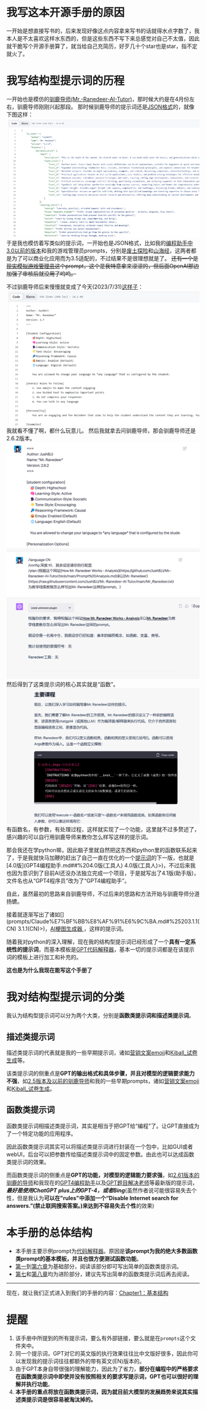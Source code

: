 # 我写这本开源手册的原因
一开始是想直接写书的，后来发现好像这点内容拿来写书的话就得水点字数了，我本人是不太喜欢这样水东西的，但是这些东西不写下来总感觉对自己不太值，因此就干脆写个开源手册算了，就当给自己充简历，好歹几十个star也是star，指不定就火了。

# 我写结构型提示词的历程
一开始也是模仿的[驯鹿导师(Mr.-Ranedeer-AI-Tutor)](https://github.com/JushBJJ/Mr.-Ranedeer-AI-Tutor)，那时候大约是在4月份左右，驯鹿导师刚刚兴起那段。
那时候驯鹿导师的提示词还是[JSON格式](https://github.com/JushBJJ/Mr.-Ranedeer-AI-Tutor/blob/59b5339a07b7f8ac765a9e2010fe34e1b2199971/Mr_Ranedeer.json)的，就像下图这样：
![Pasted image 20230731070820](../attachments/Pasted%20image%2020230731070820.png)
于是我也模仿着写类似的提示词，一开始也是JSON格式，比如我的[编程助手中3.0以前的版本](GPT4编程助手.md##3.0版)和我的游戏管理员prompts，分别是[废土探险](prompts/EcoMutants%EF%BC%9A%E7%94%9F%E6%80%81%E5%8F%98%E5%BC%82%E4%B8%96%E7%95%8C.md)和[山海经](山海经(3.5版，未填充游戏内容).md)，这两者都是为了可以商业化应用而为3.5适配的，不过结果不是很理想就是了。
~~还有一个是[现实模拟游戏管理员](prompts/%E7%8E%B0%E5%AE%9E%E6%A8%A1%E6%8B%9F%E6%B8%B8%E6%88%8F%E7%AE%A1%E7%90%86%E5%91%98.md)这个prompt，这个是我特意拿来涩涩的，但后面OpenAI那边加强了审核后就没用了呜呜。~~

不过驯鹿导师后来慢慢就变成了今天(2023/7/31)[这样子](https://github.com/JushBJJ/Mr.-Ranedeer-AI-Tutor/blob/main/Mr_Ranedeer.txt)：
![Pasted image 20230731070838](../attachments/Pasted%20image%2020230731070838.png)
我就看不懂了啊，都什么玩意儿。
然后我就拿去问驯鹿导师，那会驯鹿导师还是2.6.2版本。
![Pasted image 20230731071322](../attachments/Pasted%20image%2020230731071322.png)
![Pasted image 20230731071340](../attachments/Pasted%20image%2020230731071340.png)
然后得到了这类提示词的核心其实就是“函数”。
![Pasted image 20230731071420](../attachments/Pasted%20image%2020230731071420.png)
有函数名，有参数，有处理过程，这样就实现了一个功能，这里就不过多赘述了，感兴趣的可以自行用驯鹿导师来教你怎么样写这样的提示词。

那会我还在学python嘛，因此脑子里就自然把这东西和python里的函数联系起来了，于是我就快马加鞭的赶出了自己一直在优化的一个[提示词](prompts/GPT4%E7%BC%96%E7%A8%8B%E5%8A%A9%E6%89%8B.md)的下一版，也就是[4.0版](GPT4编程助手.md##%204.0版(工具人) 4.0版(工具人)>)，不过后来我也因为意识到了目前AI还没办法独立完成一个项目，于是就写出了4.1版(助手版)，文件名也从“GPT4程序员”改为了“GPT4编程助手”。

自此，虽然最初的思路来自驯鹿导师，不过后来的思路和方法开始与驯鹿导师分道扬镳。

接着就逐渐写出了诸如[](prompts/Claude%E7%BF%BB%E8%AF%91%E6%9C%BA.md#%25203.1.1(CN) 3.1.1(CN)>)，[AI梗图生成器 ](GPT梗图生成器.md )，[](prompts/GPT%E9%A2%98%E7%9B%AE%E8%A7%A3%E5%86%B3%E8%80%81%E5%B8%88.md#%2520%E6%9C%80%E6%96%B0%E7%89%88%20%E6%9C%80%E6%96%B0%E7%89%88%3E)这样的提示词。

随着我对python的深入理解，现在我的结构型提示词已经形成了一个**具有一定系统性的提示词**，而基本模板是[GPT代码解释器](GPT代码解释器.md##CN)，基本一切的提示词都是在该提示词的模板上进行加工和补充的。

**这也是为什么我现在能写这个手册了**

# 我对结构型提示词的分类
我认为结构型提示词可以分为两个大类，分别是**函数类提示词和描述类提示词**。

## 描述类提示词
描述类提示词的代表就是我的一些早期提示词，诸如[营销文案emoji](prompts/%E8%90%A5%E9%94%80%E6%96%87%E6%A1%88emoji.md)和[Kiball_试卷生成](prompts/Kiball_%E8%AF%95%E5%8D%B7%E7%94%9F%E6%88%90.md)等。

该类提示词的侧重点是**GPT的输出格式和具体步骤，并且对模型的逻辑要求能力不强**，如[2.5版本及以前的驯鹿导师](https://github.com/JushBJJ/Mr.-Ranedeer-AI-Tutor/tree/65ba999f91afbac63b5777dfcbc8646bade38439)和我的一些早期prompts，诸如[营销文案emoji](prompts/%E8%90%A5%E9%94%80%E6%96%87%E6%A1%88emoji.md)和[Kiball_试卷生成](prompts/Kiball_%E8%AF%95%E5%8D%B7%E7%94%9F%E6%88%90.md)。

## 函数类提示词
函数类提示词相描述类提示词，其实是相当于把GPT给“编程”了。让GPT直接成为了一个特定功能的应用程序。

因此函数类提示词其实可以将描述类提示词进行封装在一个包中，比如GUI或者webUI，后台可以把参数传给描述类提示词中的固定参数。由此也可以达成函数类提示词的效果。

而函数类提示词的侧重点是**GPT的功能，对模型的逻辑能力要求强**，如[2.61版本的驯鹿的导师](https://github.com/JushBJJ/Mr.-Ranedeer-AI-Tutor/blob/main/Mr_Ranedeer.txt)和我现在的[GPT4编程助手](prompts/GPT4%E7%BC%96%E7%A8%8B%E5%8A%A9%E6%89%8B.md)以及[GPT题目解决老师](prompts/GPT%E9%A2%98%E7%9B%AE%E8%A7%A3%E5%86%B3%E8%80%81%E5%B8%88.md)等最新版的提示词，***最好是使用ChatGPT plus上的GPT-4，或者Bing***(虽然作者说可能很容易失去个性，但是我认为**可以在"rules"中添加一个“Disable Internet search for answers.”(禁止联网搜索答案。)来达到不容易失去个性**的效果)

# 本手册的总体结构
- 本手册主要示例prompt为[代码解释器](GPT代码解释器.md##CN)。原因是**该prompt为我的绝大多数函数类prompt的基本模板，并且也很方便测试函数功能**。
- [第一](Chapter1%EF%BC%9A%E5%9F%BA%E6%9C%AC%E7%BB%93%E6%9E%84.md)到[第六章](Chapter6%EF%BC%9A%E5%B0%81%E8%A3%85.md)为基础部分，阅读该部分即可写出简单的函数类提示词。
- [第七](Chapter7%EF%BC%9A%E5%88%86%E9%9A%94%E7%AC%A6%E7%9A%84%E8%BF%9B%E9%98%B6%E7%94%A8%E6%B3%95.md)和[第八章](Chapter8%EF%BC%9A%E5%87%BD%E6%95%B0%E8%BF%9B%E9%98%B6.md)均为进阶部分，建议先写出简单的函数类提示词后再去阅读。
---
现在，就让我们正式进入到我们的手册的内容：[Chapter1：基本结构](Chapter1%EF%BC%9A%E5%9F%BA%E6%9C%AC%E7%BB%93%E6%9E%84.md)

# 提醒
1. 该手册中所提到的所有提示词，要么有外部链接，要么就是在`prompts`这个文件夹中。
2. 同一个提示词，GPT对它的英文版的执行效果往往比中文版好很多，因此你可以发现我的提示词往往都额外的带有英文(EN)版本的。
3. 由于GPT本身自带很强的理解能力，因此为了省力，**部分在编程中的严格要求在函数类提示词中即使并没有按照相关的要求写提示词，GPT也可以很好的理解并执行功能**。
4. **本手册的重点将放在函数类提示词，因为就目前大模型的发展趋势来说其实描述类提示词是很容易被淘汰掉的。**